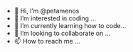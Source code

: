 - 👋 Hi, I’m @petamenos
- 👀 I’m interested in coding ...
- 🌱 I’m currently learning how to code...
- 💞️ I’m looking to collaborate on ...
- 📫 How to reach me ...

<!---
petamenos/petamenos is a ✨ special ✨ repository because its `README.md` (this file) appears on your GitHub profile.
You can click the Preview link to take a look at your changes.
--->
